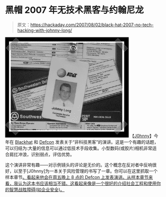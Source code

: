 # 黑帽 2007 年无技术黑客与约翰尼龙

> 原文：<https://hackaday.com/2007/08/02/black-hat-2007-no-tech-hacking-with-johnny-long/>

![](img/6068746c1c42837a9e6975b2b9b31eb0.png)
【[J0hnny](http://johnny.ihackstuff.com)】今年在 [Blackhat](http://blackhat.com) 和 [Defcon](http://defcon.org/) 发表关于“非科技黑客”的演讲。这是一个有趣的话题，可以归结为:大量的信息可以通过低技术手段收集。小型数码(或胶片)相机非常适合肩扛冲浪，识别弱点，评估优势。

这个演讲非常有趣——对示例镜头的评论是无价的。这个概念在反对者中反响很好，以至于[J0hnny]为一本关于风险管理的书写了一章。你可以在这里抓取一个样本章节[。看起来他会在周五晚上 8 点的 Defcon 上发表演讲。从样本章节来看，我认为这本书应该相当不错。这看起来像是一个很好的介绍社会工程和使用你的智慧战胜障碍(如企业安全)。](http://johnny.ihackstuff.com/downloads/task,doc_details&Itemid=/gid,38/)